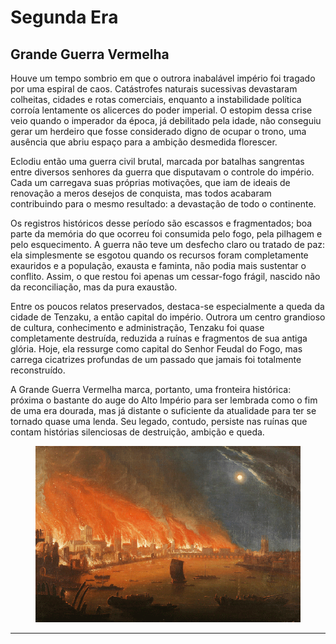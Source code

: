 # Segunda Era

## Grande Guerra Vermelha

&#x20;Houve um tempo sombrio em que o outrora inabalável império foi tragado por uma espiral de caos. Catástrofes naturais sucessivas devastaram colheitas, cidades e rotas comerciais, enquanto a instabilidade política corroía lentamente os alicerces do poder imperial. O estopim dessa crise veio quando o imperador da época, já debilitado pela idade, não conseguiu gerar um herdeiro que fosse considerado digno de ocupar o trono, uma ausência que abriu espaço para a ambição desmedida florescer.

&#x20;Eclodiu então uma guerra civil brutal, marcada por batalhas sangrentas entre diversos senhores da guerra que disputavam o controle do império. Cada um carregava suas próprias motivações, que iam de ideais de renovação a meros desejos de conquista, mas todos acabaram contribuindo para o mesmo resultado: a devastação de todo o continente.

&#x20;Os registros históricos desse período são escassos e fragmentados; boa parte da memória do que ocorreu foi consumida pelo fogo, pela pilhagem e pelo esquecimento. A guerra não teve um desfecho claro ou tratado de paz: ela simplesmente se esgotou quando os recursos foram completamente exauridos e a população, exausta e faminta, não podia mais sustentar o conflito. Assim, o que restou foi apenas um cessar-fogo frágil, nascido não da reconciliação, mas da pura exaustão.

&#x20;Entre os poucos relatos preservados, destaca-se especialmente a queda da cidade de Tenzaku, a então capital do império. Outrora um centro grandioso de cultura, conhecimento e administração, Tenzaku foi quase completamente destruída, reduzida a ruínas e fragmentos de sua antiga glória. Hoje, ela ressurge como capital do Senhor Feudal do Fogo, mas carrega cicatrizes profundas de um passado que jamais foi totalmente reconstruído.

&#x20;A Grande Guerra Vermelha marca, portanto, uma fronteira histórica: próxima o bastante do auge do Alto Império para ser lembrada como o fim de uma era dourada, mas já distante o suficiente da atualidade para ter se tornado quase uma lenda. Seu legado, contudo, persiste nas ruínas que contam histórias silenciosas de destruição, ambição e queda.

<figure><img src="../../../.gitbook/assets/14483075050_20a1d05820_o1.png" alt=""><figcaption></figcaption></figure>

***

